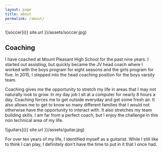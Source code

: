 ```yaml
---
layout: page
title: about
permalink: /about/
---
```


![soccer]({{ site.url }}/assets/soccer.jpg)

## Coaching

I have coached at Mount Pleasant High School for the past nine years. I started out
assisting, but quickly became the JV head coach where I worked with the boys program
for eight seasons and the girls program for five. In 2015, I stepped into the head
coaching position for the boys varsity team.

Coaching gives me the opportunity to stretch my life in areas that I may not naturally
look to grow. In my day job I sit at a computer for nearly 8 hours a day. Coaching
forces me to get outside everyday and get some fresh air. It also allows me to get to
know so many different families that I would not otherwise have the opportunity to
interact with. It also stretches my team building skills. I am far from a perfect
coach, but I enjoy the challenge in this non technical area of my life.

![guitars]({{ site.url }}/assets/guitar.jpg)

For over ten years of my life, I identified myself as a guitarist. While I still
like to think I can play, I definitely don't have the time to put in it that I
once had.
